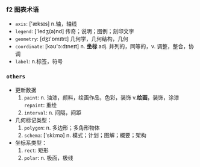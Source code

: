 ### f2 图表术语
* `axis`: ['æksɪs]  n.轴，轴线
* `legend`:  ['ledʒ(ə)nd]  传奇；说明；图例；刻印文字
* `geometry`:  [dʒɪ'ɒmɪtrɪ] 几何学，几何结构，几何
* `coordinate`: [kəʊ'ɔ:dɪneɪt] n. **坐标** adj. 并列的，同等的，v. 调整，整合，协调
* `label`: n.标签，符号

### `others`
* 更新数据
    1. `paint`: n. 油漆，颜料，绘画作品，色彩，装饰 v.**绘画**，装饰，涂漆
        `repaint`: 重绘
    2. `interval`:  n. 间隔，间距
* 几何标记类型：
    1. `polygon`: n. 多边形；多角形物体
    2. `schema`:   ['skiːmə]  n. 模式；计划；图解；概要；架构
* 坐标系类型：
    1. `rect`: 矩形
    2. `polar`: n. 极面，极线